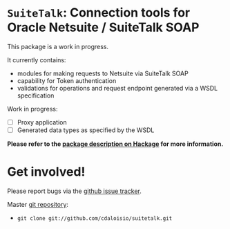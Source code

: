 # `SuiteTalk`: Connection tools for Oracle Netsuite / SuiteTalk SOAP

This package is a work in progress.

It currently contains:

- modules for making requests to Netsuite via SuiteTalk SOAP
- capability for Token authentication
- validations for operations and request endpoint generated via a WSDL
  specification

Work in progress:

- [ ] Proxy application
- [ ] Generated data types as specified by the WSDL

**Please refer to the [package description on Hackage](https://hackage.haskell.org/package/suitetalk#description) for more information.**

# Get involved!

Please report bugs via the
[github issue tracker](https://github.com/cdaloisio/suitetalk/issues).

Master [git repository](https://github.com/cdaloisio/suitetalk):

* `git clone git://github.com/cdaloisio/suitetalk.git`
